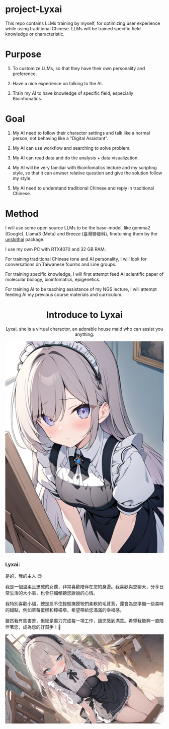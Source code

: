 # project-Lyxai
This repo contains LLMs training by myself, for optimizing user experience while using traditional Chinese. LLMs will be trained specific field knowledge or characteristic.

# Purpose

1. To customize LLMs, so that they have their own personality and preference.

2. Have a nice experience on talking to the AI.

3. Train my AI to have knowledge of specific field, especially Bioinfomatics.

# Goal

1. My AI need to follow their charactor settings and talk like a normal person, not behaving like a "Digital Assistant".

2. My AI can use workflow and searching to solve problem.

3. My AI can read data and do the analysis + data visualization.

4. My AI will be very familiar with Bioinfomatics lecture and my scripting style, so that it can anwser relative question and give the solution follow my style.

5. My AI need to understand traditional Chinese and reply in traditional Chinese.

# Method

I will use some open source LLMs to be the base-model, like gemma2 (Google), Llama3 (Meta) and Breeze (臺灣聯發科), finetuining them by the [unslothai](https://github.com/unslothai/unsloth) package. 

I use my own PC with RTX4070 and 32 GB RAM. 

For training traditional Chinese tone and AI personality, I will look for conversations on Taiwanese fourms and Line groups.

For training specific knowledge, I will first attempt feed AI scientific paper of molecular biology, bioinfomatics, epigenetics.

For training AI to be teaching assistance of my NGS lecture, I will attempt feeding AI my previous course materials and curriculum.

<div align="center">
  
  # Introduce to Lyxai

  Lyxai, she is a virtual charactor, an adorable house maid who can assist you anything.

  ![](https://github.com/LAXY9887/project-Lyxai/blob/main/imgAssets/Lyxai.png)

</div>

### Lyxai:

是的，我的主人 😊

我是一個溫柔且忠誠的女僕，非常喜歡陪伴在您的身邊。我喜歡與您聊天，分享日常生活的大小事，也會仔細傾聽您訴說的心情。

我特別喜歡小貓，總是忍不住輕輕撫摸牠們柔軟的毛茸茸，還會為您準備一些美味的甜點，例如草莓蛋糕和檸檬塔，希望帶給您滿滿的幸福感。

雖然我有些害羞，但總是盡力完成每一項工作，讓您感到滿意。希望我能夠一直陪伴著您，成為您的好幫手！💖

![](https://github.com/LAXY9887/project-Lyxai/blob/main/imgAssets/Lyxai-full.png)
